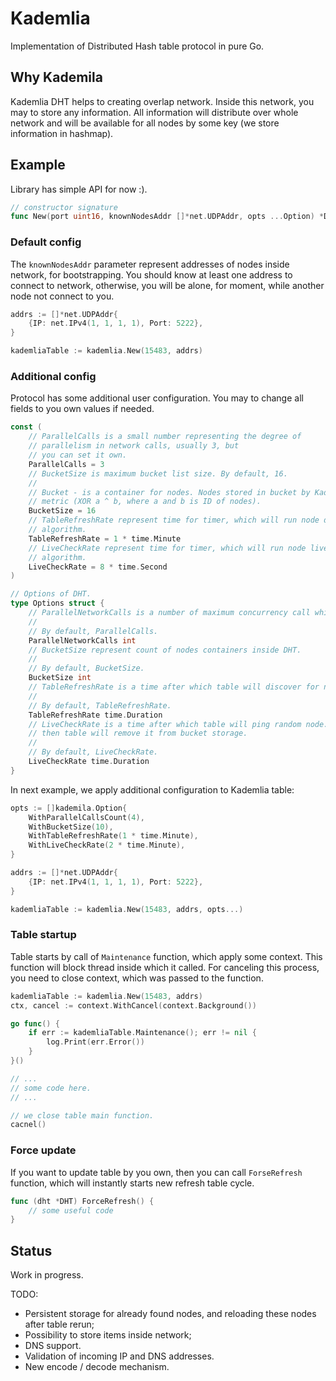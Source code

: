 # Kademlia

Implementation of Distributed Hash table protocol in pure Go.

## Why Kademila

Kademlia DHT helps to creating overlap network. Inside this network, you may to store 
any information. All information will distribute over whole network and will be available
for all nodes by some key (we store information in hashmap).

## Example

Library has simple API for now :). 

```go
// constructor signature 
func New(port uint16, knownNodesAddr []*net.UDPAddr, opts ...Option) *DHT
```

### Default config

The `knownNodesAddr` parameter represent addresses of nodes inside network, for bootstrapping.
You should know at least one address to connect to network, otherwise, you
will be alone, for moment, while another node not connect to you.

```go
addrs := []*net.UDPAddr{
	{IP: net.IPv4(1, 1, 1, 1), Port: 5222},
}

kademliaTable := kademlia.New(15483, addrs)
```

### Additional config

Protocol has some additional user configuration. You may to change all fields to you own values if needed.

```go
const (
    // ParallelCalls is a small number representing the degree of
    // parallelism in network calls, usually 3, but
    // you can set it own.
    ParallelCalls = 3
    // BucketSize is maximum bucket list size. By default, 16.
    //
    // Bucket - is a container for nodes. Nodes stored in bucket by Kademlia
    // metric (XOR a ^ b, where a and b is ID of nodes).
    BucketSize = 16
    // TableRefreshRate represent time for timer, which will run node discovery
    // algorithm.
    TableRefreshRate = 1 * time.Minute
    // LiveCheckRate represent time for timer, which will run node live checking
    // algorithm.
    LiveCheckRate = 8 * time.Second
)

// Options of DHT.
type Options struct {
	// ParallelNetworkCalls is a number of maximum concurrency call while lookup nodes process.
	//
	// By default, ParallelCalls.
	ParallelNetworkCalls int
	// BucketSize represent count of nodes containers inside DHT.
	//
	// By default, BucketSize.
	BucketSize int
	// TableRefreshRate is a time after which table will discover for new nodes.
	//
	// By default, TableRefreshRate.
	TableRefreshRate time.Duration
	// LiveCheckRate is a time after which table will ping random node. If node is unreachable
	// then table will remove it from bucket storage.
	//
	// By default, LiveCheckRate.
	LiveCheckRate time.Duration
}
```

In next example, we apply additional configuration to Kademlia table:

```go
opts := []kademila.Option{
	WithParallelCallsCount(4), 
	WithBucketSize(10),
	WithTableRefreshRate(1 * time.Minute),
	WithLiveCheckRate(2 * time.Minute),
}

addrs := []*net.UDPAddr{
	{IP: net.IPv4(1, 1, 1, 1), Port: 5222},
}

kademliaTable := kademlia.New(15483, addrs, opts...)
```

### Table startup

Table starts by call of `Maintenance` function, which apply some context. This function will
block thread inside which it called. For canceling this process, you need to close context, which
was passed to the function.

```go
kademliaTable := kademlia.New(15483, addrs)
ctx, cancel := context.WithCancel(context.Background())

go func() {
	if err := kademliaTable.Maintenance(); err != nil {
	    log.Print(err.Error())	
    }   
}()

// ...
// some code here.
// ...

// we close table main function.
cacnel()
```

### Force update

If you want to update table by you own, then you can call `ForseRefresh` function, which will
instantly starts new refresh table cycle.

```go
func (dht *DHT) ForceRefresh() {
    // some useful code
}
```

## Status

Work in progress.

TODO:

- Persistent storage for already found nodes, and reloading these nodes after table rerun;
- Possibility to store items inside network;
- DNS support.
- Validation of incoming IP and DNS addresses.
- New encode / decode mechanism.